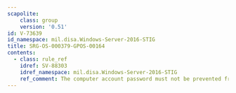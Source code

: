 ```yaml
---
scapolite:
    class: group
    version: '0.51'
id: V-73639
id_namespace: mil.disa.Windows-Server-2016-STIG
title: SRG-OS-000379-GPOS-00164
contents:
  - class: rule_ref
    idref: SV-88303
    idref_namespace: mil.disa.Windows-Server-2016-STIG
    ref_comment: The computer account password must not be prevented from be ...
---
```


